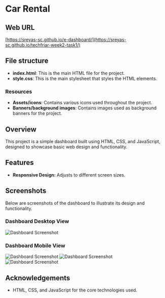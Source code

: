 # Car Rental

## Web URL
[https://sreyas-sc.github.io/e-dashboard/](https://sreyas-sc.github.io/techfriar-week2-task1/)

## File structure

- **index.html**: This is the main HTML file for the project.
- **style.css**: This is the main stylesheet that styles the HTML elements.

### Resources
- **Assets/icons**: Contains various icons used throughout the project.
- **Banners/background images**: Contains images used as background banners for the project.



## Overview

This project is a simple dashboard built using HTML, CSS, and JavaScript, designed to showcase basic web design and functionality.

## Features

- **Responsive Design:** Adjusts to different screen sizes.

## Screenshots

Below are screenshots of the dashboard to illustrate its design and functionality.

### Dashboard Desktop View

![Dashboard Screenshot](Desktop.png)


### Dashboard Mobile View

![Dashboard Screenshot](Phone1.jpg)
![Dashboard Screenshot](Phone2.jpg)
![Dashboard Screenshot](Phone3.jpg)

## Acknowledgements

- HTML, CSS, and JavaScript for the core technologies used.

